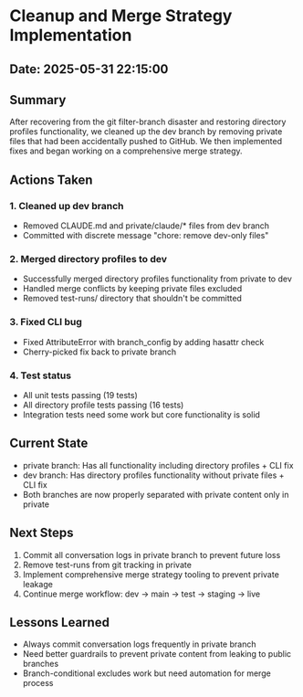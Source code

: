 # Cleanup and Merge Strategy Implementation

## Date: 2025-05-31 22:15:00

## Summary
After recovering from the git filter-branch disaster and restoring directory profiles functionality, we cleaned up the dev branch by removing private files that had been accidentally pushed to GitHub. We then implemented fixes and began working on a comprehensive merge strategy.

## Actions Taken

### 1. Cleaned up dev branch
- Removed CLAUDE.md and private/claude/* files from dev branch
- Committed with discrete message "chore: remove dev-only files"

### 2. Merged directory profiles to dev
- Successfully merged directory profiles functionality from private to dev
- Handled merge conflicts by keeping private files excluded
- Removed test-runs/ directory that shouldn't be committed

### 3. Fixed CLI bug
- Fixed AttributeError with branch_config by adding hasattr check
- Cherry-picked fix back to private branch

### 4. Test status
- All unit tests passing (19 tests)
- All directory profile tests passing (16 tests)
- Integration tests need some work but core functionality is solid

## Current State
- private branch: Has all functionality including directory profiles + CLI fix
- dev branch: Has directory profiles functionality without private files + CLI fix
- Both branches are now properly separated with private content only in private

## Next Steps
1. Commit all conversation logs in private branch to prevent future loss
2. Remove test-runs from git tracking in private
3. Implement comprehensive merge strategy tooling to prevent private leakage
4. Continue merge workflow: dev → main → test → staging → live

## Lessons Learned
- Always commit conversation logs frequently in private branch
- Need better guardrails to prevent private content from leaking to public branches
- Branch-conditional excludes work but need automation for merge process